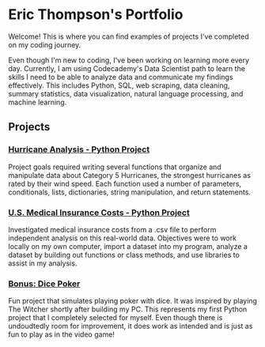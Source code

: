 # Eric Thompson's Portfolio
Welcome!  This is where you can find examples of projects I've completed on my coding journey.

Even though I'm new to coding, I've been working on learning more every day.  Currently, I am using Codecademy's Data Scientist path to learn the skills I need to be able to analyze data and communicate my findings effectively.  This includes Python, SQL, web scraping, data cleaning, summary statistics, data visualization, natural language processing, and machine learning.

## Projects
### <a href="https://github.com/mbp174/Codecademy---Python-Hurricane-Project">Hurricane Analysis - Python Project</a> 
Project goals required writing several functions that organize and manipulate data about Category 5 Hurricanes, the strongest hurricanes as rated by their wind speed. Each function used a number of parameters, conditionals, lists, dictionaries, string manipulation, and return statements.

### <a href="https://github.com/mbp174/Codecademy---U.S.-Medical-Insurance-Costs">U.S. Medical Insurance Costs - Python Project</a> 
Investigated medical insurance costs from a .csv file to perform independent analysis on this real-world data. Objectives were to work locally on my own computer, import a dataset into my program, analyze a dataset by building out functions or class methods, and use libraries to assist in my analysis.

### <a href="https://github.com/mbp174/Die_Simulator">Bonus: Dice Poker</a>
Fun project that simulates playing poker with dice.  It was inspired by playing The Witcher shortly after building my PC.  This represents my first Python project that I completely selected for myself.  Even though there is undoudtedly room for improvement, it does work as intended and is just as fun to play as in the video game!
